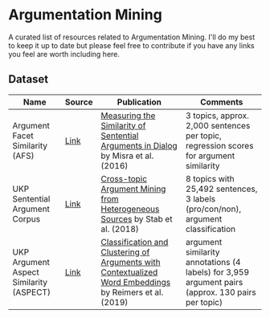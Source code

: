 # Argumentation Mining

A curated list of resources related to Argumentation Mining. I'll do my best to keep it up to date but please feel free to contribute if you have any links you feel are worth including here.

## Dataset

Name | Source | Publication | Comments
---|---|---|---
Argument Facet Similarity (AFS) | [Link](https://nlds.soe.ucsc.edu/node/44) | [Measuring the Similarity of Sentential Arguments in Dialog](https://arxiv.org/pdf/1709.01887.pdf) by Misra et al. (2016) | 3 topics, approx. 2,000 sentences per topic, regression scores for argument similarity
UKP Sentential Argument Corpus | [Link](https://www.aclweb.org/anthology/D18-1402/) | [Cross-topic Argument Mining from Heterogeneous Sources](https://public.ukp.informatik.tu-darmstadt.de/UKP_Webpage/publications/2018/2018_EMNLP_CS_Cross-topicArgumentMining.pdf) by Stab et al. (2018) | 8 topics with 25,492 sentences, 3 labels (pro/con/non), argument classification
UKP Argument Aspect Similarity (ASPECT) | [Link](https://www.aclweb.org/anthology/P19-1054/) | [Classification and Clustering of Arguments with Contextualized Word Embeddings](TODO) by Reimers et al. (2019) | argument similarity annotations (4 labels) for 3,959 argument pairs (approx. 130 pairs per topic)
